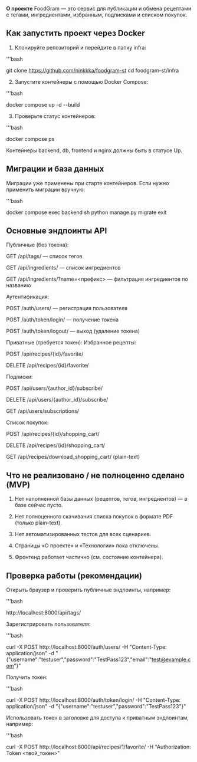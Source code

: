 **О проекте**
FoodGram — это сервис для публикации и обмена рецептами с тегами, ингредиентами, избранным, подписками и списком покупок.

## Как запустить проект через Docker

1. Клонируйте репозиторий и перейдите в папку infra:

'''bash

git clone https://github.com/ninkkka/foodgram-st
cd foodgram-st/infra

2. Запустите контейнеры с помощью Docker Compose:

'''bash

docker compose up -d --build

3. Проверьте статус контейнеров:

'''bash

docker compose ps

Контейнеры backend, db, frontend и nginx должны быть в статусе Up.

## Миграции и база данных

Миграции уже применены при старте контейнеров. Если нужно применить миграции вручную:

'''bash

docker compose exec backend sh
python manage.py migrate
exit

## Основные эндпоинты API

Публичные (без токена):

GET /api/tags/ — список тегов

GET /api/ingredients/ — список ингредиентов

GET /api/ingredients/?name=<префикс> — фильтрация ингредиентов по названию


Аутентификация:

POST /auth/users/ — регистрация пользователя

POST /auth/token/login/ — получение токена

POST /auth/token/logout/ — выход (удаление токена)


Приватные (требуется токен):
Избранное рецепты:

POST /api/recipes/{id}/favorite/

DELETE /api/recipes/{id}/favorite/


Подписки:

POST /api/users/{author_id}/subscribe/

DELETE /api/users/{author_id}/subscribe/

GET /api/users/subscriptions/


Список покупок:

POST /api/recipes/{id}/shopping_cart/

DELETE /api/recipes/{id}/shopping_cart/

GET /api/recipes/download_shopping_cart/ (plain-text)


## Что не реализовано / не полноценно сделано (MVP)

1. Нет наполненной базы данных (рецептов, тегов, ингредиентов) — в базе сейчас пусто.

2. Нет полноценного скачивания списка покупок в формате PDF (только plain-text).

3. Нет автоматизированных тестов для всех сценариев.

4. Страницы «О проекте» и «Технологии» пока отключены.

5. Фронтенд работает частично (см. состояние контейнера).


## Проверка работы (рекомендации)

Открыть браузер и проверить публичные эндпоинты, например:

'''bash

http://localhost:8000/api/tags/

Зарегистрировать пользователя:

'''bash

curl -X POST http://localhost:8000/auth/users/ -H "Content-Type: application/json" -d "{\"username\":\"testuser\",\"password\":\"TestPass123\",\"email\":\"test@example.com\"}"

Получить токен:

'''bash

curl -X POST http://localhost:8000/auth/token/login/ -H "Content-Type: application/json" -d "{\"username\":\"testuser\",\"password\":\"TestPass123\"}"

Использовать токен в заголовке для доступа к приватным эндпоинтам, например:

'''bash

curl -X POST http://localhost:8000/api/recipes/1/favorite/ -H "Authorization: Token <твой_токен>"
